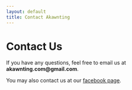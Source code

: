 ```yaml
---
layout: default
title: Contact Akawnting
---
```


<div id="contact">
  <h1 class="pageTitle">Contact Us</h1>
  <p>If you have any questions, feel free to email us at <strong>akawnting.com@gmail.com</strong>.</p>
  <p>You may also contact us at our <a href="https://facebook.com/akawntingpage">facebook page</a>.</p>

</div>
